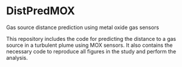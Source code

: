 # DistPredMOX
Gas source distance prediction using metal oxide gas sensors

This repository includes the code for predicting the distance to a gas source in a turbulent plume using MOX sensors. It also contains the necessary code to reproduce all figures in the study and perform the analysis.
